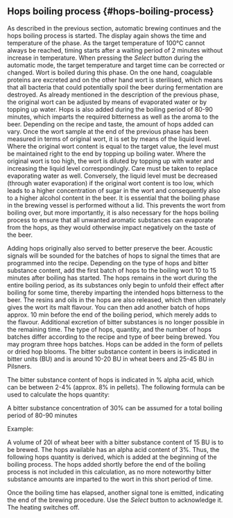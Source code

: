 ## Hops boiling process {#hops-boiling-process}

As described in the previous section, automatic brewing continues and the hops boiling process is started. The display again shows the time and temperature of the phase. As the target temperature of 100°C cannot always be reached, timing starts after a waiting period of 2 minutes without increase in temperature. When pressing the _Select_ button during the automatic mode, the target temperature and target time can be corrected or changed. Wort is boiled during this phase. On the one hand, coagulable proteins are excreted and on the other hand wort is sterilised, which means that all bacteria that could potentially spoil the beer during fermentation are destroyed. As already mentioned in the description of the previous phase, the original wort can be adjusted by means of evaporated water or by topping up water. Hops is also added during the boiling period of 80-90 minutes, which imparts the required bitterness as well as the aroma to the beer. Depending on the recipe and taste, the amount of hops added can vary. Once the wort sample at the end of the previous phase has been measured in terms of original wort, it is set by means of the liquid level. Where the original wort content is equal to the target value, the level must be maintained right to the end by topping up boiling water. Where the original wort is too high, the wort is diluted by topping up with water and increasing the liquid level correspondingly. Care must be taken to replace evaporating water as well. Conversely, the liquid level must be decreased (through water evaporation) if the original wort content is too low, which leads to a higher concentration of sugar in the wort and consequently also to a higher alcohol content in the beer. It is essential that the boiling phase in the brewing vessel is performed without a lid. This prevents the wort from boiling over, but more importantly, it is also necessary for the hops boiling process to ensure that all unwanted aromatic substances can evaporate from the hops, as they would otherwise impact negatively on the taste of the beer.

Adding hops originally also served to better preserve the beer. Acoustic signals will be sounded for the batches of hops to signal the times that are programmed into the recipe. Depending on the type of hops and bitter substance content, add the first batch of hops to the boiling wort 10 to 15 minutes after boiling has started. The hops remains in the wort during the entire boiling period, as its substances only begin to unfold their effect after boiling for some time, thereby imparting the intended hops bitterness to the beer. The resins and oils in the hops are also released, which then ultimately gives the wort its malt flavour. You can then add another batch of hops approx. 10 min before the end of the boiling period, which merely adds to the flavour. Additional excretion of bitter substances is no longer possible in the remaining time. The type of hops, quantity, and the number of hops batches differ according to the recipe and type of beer being brewed. You may program three hops batches. Hops can be added in the form of pellets or dried hop blooms. The bitter substance content in beers is indicated in bitter units (BU) and is around 10-20 BU in wheat beers and 25-45 BU in Pilsners.

The bitter substance content of hops is indicated in % alpha acid, which can be between 2-4% (approx. 8% in pellets). The following formula can be used to calculate the hops quantity:

A bitter substance concentration of 30% can be assumed for a total boiling period of 80-90 minutes

Example:

A volume of 20l of wheat beer with a bitter substance content of 15 BU is to be brewed. The hops available has an alpha acid content of 3%. Thus, the following hops quantity is derived, which is added at the beginning of the boiling process. The hops added shortly before the end of the boiling process is not included in this calculation, as no more noteworthy bitter substance amounts are imparted to the wort in this short period of time.

Once the boiling time has elapsed, another signal tone is emitted, indicating the end of the brewing procedure. Use the _Select_ button to acknowledge it. The heating switches off.